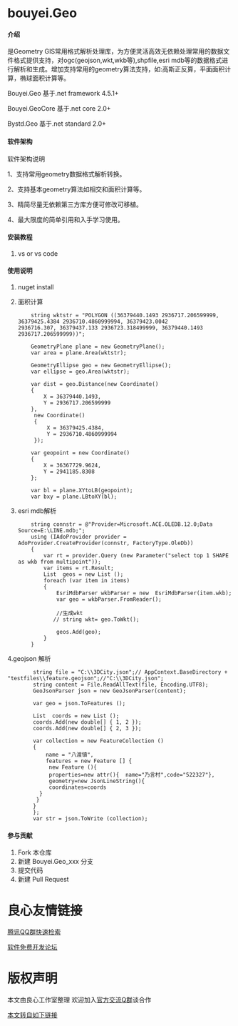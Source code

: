 # bouyei.Geo

#### 介绍
是Geometry GIS常用格式解析处理库，为方便灵活高效无依赖处理常用的数据文件格式提供支持，对ogc(geojson,wkt,wkb等),shpfile,esri mdb等的数据格式进行解析和生成。增加支持常用的geometry算法支持，如:高斯正反算，平面面积计算，椭球面积计算等。

Bouyei.Geo 基于.net framework 4.5.1+

Bouyei.GeoCore 基于.net core 2.0+

Bystd.Geo 基于.net standard 2.0+

#### 软件架构
软件架构说明

1、支持常用geometry数据格式解析转换。

2、支持基本geometry算法如相交和面积计算等。

3、精简尽量无依赖第三方库方便可修改可移植。

4、最大限度的简单引用和入手学习使用。

#### 安装教程

1. vs or vs code

#### 使用说明

1.  nuget install
2.  面积计算

            string wktstr = "POLYGON ((36379440.1493 2936717.206599999, 36379425.4384 2936710.4860999994, 36379423.0042             2936716.307, 36379437.133 2936723.318499999, 36379440.1493 2936717.206599999))";

            GeometryPlane plane = new GeometryPlane();
            var area = plane.Area(wktstr);

            GeometryEllipse geo = new GeometryEllipse();
            var ellipse = geo.Area(wktstr);

            var dist = geo.Distance(new Coordinate()
            {
                X = 36379440.1493,
                Y = 2936717.206599999
            },
             new Coordinate()
             {
                 X = 36379425.4384,
                 Y = 2936710.4860999994
             });

            var geopoint = new Coordinate()
            {
                X = 36367729.9624,
                Y = 2941185.8308
            };

            var bl = plane.XYtoLB(geopoint);
            var bxy = plane.LBtoXY(bl);
3.  esri mdb解析

            string connstr = @"Provider=Microsoft.ACE.OLEDB.12.0;Data Source=E:\LINE.mdb;";
            using (IAdoProvider provider = AdoProvider.CreateProvider(connstr, FactoryType.OleDb))
            {
                var rt = provider.Query (new Parameter("select top 1 SHAPE as wkb from multipoint"));
                var items = rt.Result;
                List  geos = new List ();
                foreach (var item in items)
                {
                    EsriMdbParser wkbParser = new  EsriMdbParser(item.wkb);
                    var geo = wkbParser.FromReader();

                    //生成wkt
                   // string wkt= geo.ToWkt();

                    geos.Add(geo);
                }
            }
4.geojson 解析


            string file = "C:\\3DCity.json";// AppContext.BaseDirectory + "testfiles\\feature.geojson";//"C:\\3DCity.json";
            string content = File.ReadAllText(file, Encoding.UTF8);
            GeoJsonParser json = new GeoJsonParser(content);

            var geo = json.ToFeatures ();

            List  coords = new List ();
            coords.Add(new double[] { 1, 2 });
            coords.Add(new double[] { 2, 3 });

            var collection = new FeatureCollection ()
            {
                name = "八渡镇",
                features = new Feature [] {
                 new Feature (){
                 properties=new attr(){  name="乃言村",code="522327"},
                 geometry=new JsonLineString(){
                 coordinates=coords
              }
             }
            }
            };
            var str = json.ToWrite (collection);

#### 参与贡献

1.  Fork 本仓库
2.  新建 Bouyei.Geo_xxx 分支
3.  提交代码
4.  新建 Pull Request



 # 良心友情链接

[腾讯QQ群快速检索](http://u.720life.cn/s/8cf73f7c)

[软件免费开发论坛](http://u.720life.cn/s/bbb01dc0)

# 版权声明 

本文由良心工作室整理 欢迎加入[官方交流Q群](https://u.720life.cn/s/f2316816)谈合作

[本文转自如下链接](http://u.720life.cn/g/2e71d0f0a5c601172267ba20d3a43c6e8ef765825b370931dbe8a50b256ab38b92ef45b6b5bb97bc065ee2451d45e775b40ba0192dd4c010fe6bee74c564e06e)